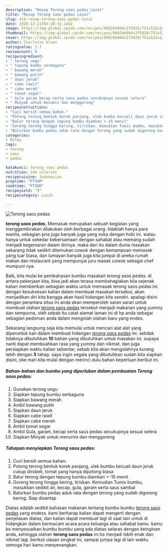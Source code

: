 ```yaml
---
description: "Resep Terong saos pedas Lezat"
title: "Resep Terong saos pedas Lezat"
slug: 414-resep-terong-saos-pedas-lezat
date: 2020-12-21T03:28:33.144Z
image: https://img-global.cpcdn.com/recipes/9602bb084c2f5926/751x532cq70/terong-saos-pedas-foto-resep-utama.jpg
thumbnail: https://img-global.cpcdn.com/recipes/9602bb084c2f5926/751x532cq70/terong-saos-pedas-foto-resep-utama.jpg
cover: https://img-global.cpcdn.com/recipes/9602bb084c2f5926/751x532cq70/terong-saos-pedas-foto-resep-utama.jpg
author: Charlotte Olson
ratingvalue: 3.7
reviewcount: 9
recipeingredient:
- " terong ungu"
- " tepung bumbu serbaguna"
- " bawang merah"
- " bawang putih"
- " daun jeruk"
- " cabe rawit"
- " cabe merah"
- " tomat segar"
- " Gula garam kecap serta saus pedas secukupnya sesuai selera"
- " Minyak untuk menumis dan menggoreng"
recipeinstructions:
- "Cuci bersih semua bahan."
- "Potong terong bentuk korek panjang, ulek bumbu kecuali daun jeruk cukup dirobek, tomat yang hanya dipotong biasa"
- "Balur terong dengan tepung bumbu diamkan +-15 menit"
- "Goreng terong hingga kering, tiriskan. Kemudian Tumis bumbu, masukkan sedikit air, kecap, gula, garam serta saus sambal"
- "Balurkan bumbu pedas aduk rata dengan terong yang sudah digoreng kering. Siap disantap"
categories:
- Resep
tags:
- terong
- saos
- pedas

katakunci: terong saos pedas 
nutrition: 144 calories
recipecuisine: Indonesian
preptime: "PT34M"
cooktime: "PT56M"
recipeyield: "3"
recipecategory: Lunch

---
```



![Terong saos pedas](https://img-global.cpcdn.com/recipes/9602bb084c2f5926/751x532cq70/terong-saos-pedas-foto-resep-utama.jpg)

<b><i>terong saos pedas</i></b>, Memasak merupakan sebuah kegiatan yang menggembirakan dilakukan oleh berbagai orang. tidaklah hanya para wanita, sebagian pria juga banyak juga yang suka dengan hobi ini. walau hanya untuk sekedar kebersamaan dengan sahabat atau memang sudah menjadi kegemaran dalam dirinya. maka dari itu dalam dunia masakan sekarang tidak sedikit ditemukan cowok dengan kemampuan memasak yang luar biasa, dan lumayan banyak juga kita jumpai di aneka rumah makan dan restaurant yang mempunyai juru masak cowok sebagai chef mumpuni nya.



Baik, kita mulai ke pembahasan bumbu masakan <i>terong saos pedas</i>. di antara pekerjaan kita, bisa jadi akan terasa membahagiakan bila sejenak kalian memberikan sebagian waktu untuk memasak terong saos pedas ini. dengan kesuksesan kalian dalam membuat masakan tersebut, akan menjadikan diri kita bangga akan hasil hidangan kita sendiri. apalagi disini dengan perantara situs ini anda akan memperoleh saran saran untuk membuat olahan <u>terong saos pedas</u> tersebut menjadi makanan yang yummy dan sempurna, oleh sebab itu catat alamat laman ini di hp anda sebagai sebagian pedoman anda dalam mengolah olahan baru yang endes.


Sekarang langsung saja kita memulai untuk mencari alat alat yang diperuntuk kan dalam membuat hidangan <u><i>terong saos pedas</i></u> ini. setidak tidaknya dibutuhkan <b>10</b> bahan yang dibutuhkan untuk masakan ini. supaya nanti dapat membuahkan rasa yang yummy dan nikmat. dan juga persiapkan waktu kalian sebentar, sebab kita akan mengolahnya kurang lebih dengan <b>5</b> tahap. saya ingin segala yang dibutuhkan sudah kita siapkan disini, oke mari kita mulai dengan merinci dulu bahan keperluan berikut ini.

<!--inarticleads1-->

##### Bahan-bahan dan bumbu yang diperlukan dalam pembuatan Terong saos pedas:

1. Gunakan  terong ungu
1. Siapkan  tepung bumbu serbaguna
1. Siapkan  bawang merah
1. Ambil  bawang putih
1. Siapkan  daun jeruk
1. Siapkan  cabe rawit
1. Siapkan  cabe merah
1. Ambil  tomat segar
1. Ambil  Gula, garam, kecap serta saus pedas secukupnya sesuai selera
1. Siapkan  Minyak untuk menumis dan menggoreng




<!--inarticleads2-->

##### Tahapan menyiapkan Terong saos pedas:

1. Cuci bersih semua bahan.
1. Potong terong bentuk korek panjang, ulek bumbu kecuali daun jeruk cukup dirobek, tomat yang hanya dipotong biasa
1. Balur terong dengan tepung bumbu diamkan +-15 menit
1. Goreng terong hingga kering, tiriskan. Kemudian Tumis bumbu, masukkan sedikit air, kecap, gula, garam serta saus sambal
1. Balurkan bumbu pedas aduk rata dengan terong yang sudah digoreng kering. Siap disantap




Diatas adalah sedikit bahasan makanan tentang bumbu bumbu <u>terong saos pedas</u> yang endess. kami berharap kalian dapat mengerti dengan penjelasan diatas, dan kalian dapat membuat lagi di saat lain untuk di hidangkan dalam bermacam acara acara keluarga atau sahabat kamu. kamu bs menyesuaikan bumbu bumbu yang ada diatas selaras dengan keinginan anda, sehingga olahan <b>terong saos pedas</b> ini bs menjadi lebih enak dan nikmat lagi. berikut ulasan singkat ini, sampai jumpa lagi di lain waktu. semoga hari kamu menyenangkan.
